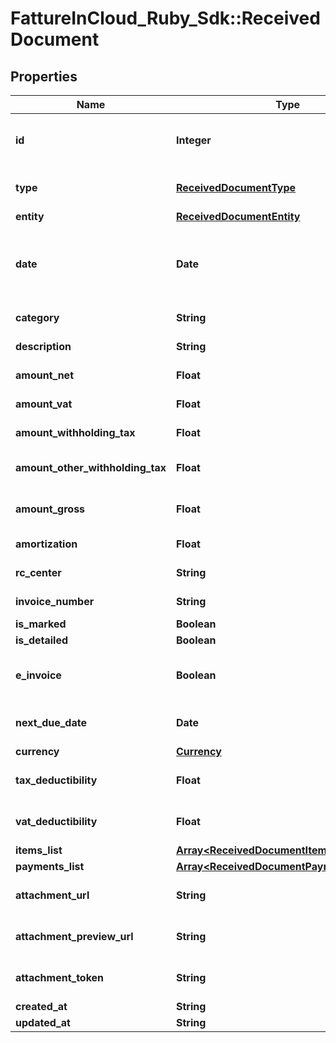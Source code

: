 # FattureInCloud_Ruby_Sdk::ReceivedDocument

## Properties

| Name | Type | Description | Notes |
| ---- | ---- | ----------- | ----- |
| **id** | **Integer** | Unique identifier of the document. | [optional] |
| **type** | [**ReceivedDocumentType**](ReceivedDocumentType.md) |  | [optional][default to &#39;expense&#39;] |
| **entity** | [**ReceivedDocumentEntity**](ReceivedDocumentEntity.md) |  | [optional] |
| **date** | **Date** | Date of the document [If not specified, today date is used]. | [optional] |
| **category** | **String** | Document category. | [optional] |
| **description** | **String** | Document description. | [optional] |
| **amount_net** | **Float** | Total net amount. | [optional] |
| **amount_vat** | **Float** | Total vat amount. | [optional] |
| **amount_withholding_tax** | **Float** | Withholding tax amount. | [optional] |
| **amount_other_withholding_tax** | **Float** | Other withholding tax amount. | [optional] |
| **amount_gross** | **Float** | [Read Only] Total gross amount. | [optional][readonly] |
| **amortization** | **Float** | Amortization value | [optional] |
| **rc_center** | **String** | Revenue center. | [optional] |
| **invoice_number** | **String** | Invoice number | [optional] |
| **is_marked** | **Boolean** |  | [optional] |
| **is_detailed** | **Boolean** |  | [optional] |
| **e_invoice** | **Boolean** | [Read Only] Indicates if this is an e-invoice. | [optional] |
| **next_due_date** | **Date** | [Read Only] Next due date. | [optional][readonly] |
| **currency** | [**Currency**](Currency.md) |  | [optional] |
| **tax_deductibility** | **Float** | Tax deducibility percentage. | [optional] |
| **vat_deductibility** | **Float** | Vat deducibility percentage. | [optional] |
| **items_list** | [**Array&lt;ReceivedDocumentItemsListItem&gt;**](ReceivedDocumentItemsListItem.md) |  | [optional] |
| **payments_list** | [**Array&lt;ReceivedDocumentPaymentsListItem&gt;**](ReceivedDocumentPaymentsListItem.md) |  | [optional] |
| **attachment_url** | **String** | [Read Only] Attachment url. | [optional][readonly] |
| **attachment_preview_url** | **String** | [Read Only] Attachment preview url. | [optional][readonly] |
| **attachment_token** | **String** | Uploaded attachement token. | [optional] |
| **created_at** | **String** |  | [optional] |
| **updated_at** | **String** |  | [optional] |

